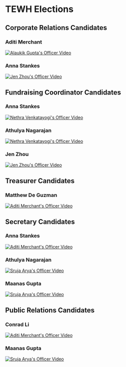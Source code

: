 # TEWH Elections
## Corporate Relations Candidates
### Aditi Merchant
[![Alaukik Gupta's Officer Video](https://res.cloudinary.com/marcomontalbano/image/upload/v1617767377/video_to_markdown/images/youtube--TVtqFz3L4ug-c05b58ac6eb4c4700831b2b3070cd403.jpg)](https://youtu.be/TVtqFz3L4ug "Alaukik Gupta's Officer Video")
### Anna Stankes
[![Jen Zhou's Officer Video](https://res.cloudinary.com/marcomontalbano/image/upload/v1617807692/video_to_markdown/images/youtube--zmBVwWXNMhk-c05b58ac6eb4c4700831b2b3070cd403.jpg)](https://youtu.be/zmBVwWXNMhk "Jen Zhou's Officer Video")

## Fundraising Coordinator Candidates
### Anna Stankes
[![Nethra Venkatayogi's Officer Video](https://res.cloudinary.com/marcomontalbano/image/upload/v1617767647/video_to_markdown/images/youtube--SYs8ZjqjgSg-c05b58ac6eb4c4700831b2b3070cd403.jpg)](https://youtu.be/SYs8ZjqjgSg "Nethra Venkatayogi's Officer Video")
### Athulya Nagarajan
[![Nethra Venkatayogi's Officer Video](https://res.cloudinary.com/marcomontalbano/image/upload/v1617767647/video_to_markdown/images/youtube--SYs8ZjqjgSg-c05b58ac6eb4c4700831b2b3070cd403.jpg)](https://youtu.be/SYs8ZjqjgSg "Nethra Venkatayogi's Officer Video")
### Jen Zhou
[![Jen Zhou's Officer Video](https://res.cloudinary.com/marcomontalbano/image/upload/v1617766545/video_to_markdown/images/youtube--PpcXz-rWC6k-c05b58ac6eb4c4700831b2b3070cd403.jpg)](https://youtu.be/PpcXz-rWC6k "Jen Zhou's Officer Video")

## Treasurer Candidates
### Matthew De Guzman
[![Aditi Merchant's Officer Video](https://res.cloudinary.com/marcomontalbano/image/upload/v1617767802/video_to_markdown/images/youtube--HAazQKgzYxk-c05b58ac6eb4c4700831b2b3070cd403.jpg)](https://youtu.be/HAazQKgzYxk "Aditi Merchant's Officer Video")

## Secretary Candidates
### Anna Stankes
[![Aditi Merchant's Officer Video](https://res.cloudinary.com/marcomontalbano/image/upload/v1617767802/video_to_markdown/images/youtube--HAazQKgzYxk-c05b58ac6eb4c4700831b2b3070cd403.jpg)](https://youtu.be/HAazQKgzYxk "Aditi Merchant's Officer Video")
### Athulya Nagarajan
[![Sruja Arya's Officer Video](https://res.cloudinary.com/marcomontalbano/image/upload/v1617767865/video_to_markdown/images/youtube--58wlk7H8YNg-c05b58ac6eb4c4700831b2b3070cd403.jpg)](https://youtu.be/58wlk7H8YNg "Sruja Arya's Officer Video")
### Maanas Gupta
[![Sruja Arya's Officer Video](https://res.cloudinary.com/marcomontalbano/image/upload/v1617767865/video_to_markdown/images/youtube--58wlk7H8YNg-c05b58ac6eb4c4700831b2b3070cd403.jpg)](https://youtu.be/58wlk7H8YNg "Sruja Arya's Officer Video")

## Public Relations Candidates
### Conrad Li
[![Aditi Merchant's Officer Video](https://res.cloudinary.com/marcomontalbano/image/upload/v1617767802/video_to_markdown/images/youtube--HAazQKgzYxk-c05b58ac6eb4c4700831b2b3070cd403.jpg)](https://youtu.be/HAazQKgzYxk "Aditi Merchant's Officer Video")
### Maanas Gupta
[![Sruja Arya's Officer Video](https://res.cloudinary.com/marcomontalbano/image/upload/v1617767865/video_to_markdown/images/youtube--58wlk7H8YNg-c05b58ac6eb4c4700831b2b3070cd403.jpg)](https://youtu.be/58wlk7H8YNg "Sruja Arya's Officer Video")
